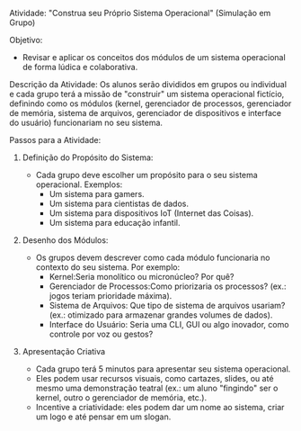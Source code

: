 Atividade: "Construa seu Próprio Sistema Operacional" (Simulação em Grupo)
 
Objetivo:
- Revisar e aplicar os conceitos dos módulos de um sistema operacional de forma lúdica e colaborativa.
 
Descrição da Atividade:
Os alunos serão divididos em grupos ou individual e cada grupo terá a missão de "construir" um sistema operacional fictício, definindo como os módulos (kernel, gerenciador de processos, gerenciador de memória, sistema de arquivos, gerenciador de dispositivos e interface do usuário) funcionariam no seu sistema.
 
Passos para a Atividade:
1. Definição do Propósito do Sistema:
   - Cada grupo deve escolher um propósito para o seu sistema operacional. Exemplos:
     - Um sistema para gamers.
     - Um sistema para cientistas de dados.
     - Um sistema para dispositivos IoT (Internet das Coisas).
     - Um sistema para educação infantil.
 
2. Desenho dos Módulos:
   - Os grupos devem descrever como cada módulo funcionaria no contexto do seu sistema. Por exemplo:
     - Kernel:Seria monolítico ou micronúcleo? Por quê?
     - Gerenciador de Processos:Como priorizaria os processos? (ex.: jogos teriam prioridade máxima).
     - Sistema de Arquivos: Que tipo de sistema de arquivos usariam? (ex.: otimizado para armazenar grandes volumes de dados).
     - Interface do Usuário: Seria uma CLI, GUI ou algo inovador, como controle por voz ou gestos?
 
3. Apresentação Criativa
   - Cada grupo terá 5 minutos para apresentar seu sistema operacional.
   - Eles podem usar recursos visuais, como cartazes, slides, ou até mesmo uma demonstração teatral (ex.: um aluno "fingindo" ser o kernel, outro o gerenciador de memória, etc.).
   - Incentive a criatividade: eles podem dar um nome ao sistema, criar um logo e até pensar em um slogan.
